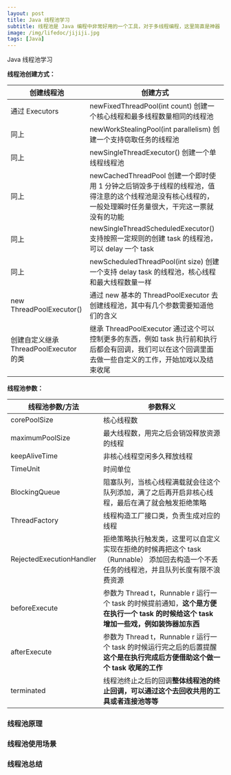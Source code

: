 ```yaml
---
layout: post
title: Java 线程池学习
subtitle: 线程池是 Java 编程中非常好用的一个工具，对于多线程编程，这里简直是神器
image: /img/lifedoc/jijiji.jpg
tags: [Java]
---
```


Java 线程池学习

**线程池创建方式：**

| 创建线程池 | 创建方式 |
|---|---|
| 通过 Executors | newFixedThreadPool(int count) 创建一个核心线程和最多线程数量相同的线程池 |
| 同上 | newWorkStealingPool(int parallelism) 创建一个支持窃取任务的线程池 |
| 同上 | newSingleThreadExecutor() 创建一个单线程线程池 |
| 同上 | newCachedThreadPool 创建一个即时使用 1 分钟之后销毁多于线程的线程池，值得注意的这个线程池是没有核心线程的，一般处理瞬时任务量很大，干完这一票就没有的功能 |
| 同上 | newSingleThreadScheduledExecutor() 支持按照一定规则的创建 task 的线程池，可以 delay 一个 task |
| 同上 | newScheduledThreadPool(int size) 创建一个支持 delay task 的线程池，核心线程和最大线程数量一样 |
| new ThreadPoolExecutor() | 通过 new 基本的 ThreadPoolExecutor 去创建线程池，其中有几个参数需要知道他们的含义 |
| 创建自定义继承 ThreadPoolExecutor 的类 | 继承 ThreadPoolExecutor 通过这个可以控制更多的东西，例如 task 执行前和执行后都会有回调，我们可以在这个回调里面去做一些自定义的工作，开始加戏以及结束收尾 |

**线程池参数：**

| 线程池参数/方法 | 参数释义 |
|---|---|
| corePoolSize | 核心线程数 |
| maximumPoolSize | 最大线程数，用完之后会销毁释放资源的线程 |
| keepAliveTime | 非核心线程空闲多久释放线程 |
| TimeUnit |  时间单位 |
| BlockingQueue<Runnable> | 阻塞队列，当核心线程满载就会往这个队列添加，满了之后再开启非核心线程，最后在满了就会触发拒绝策略 |
| ThreadFactory | 线程构造工厂接口类，负责生成对应的线程 |
| RejectedExecutionHandler |  拒绝策略执行触发类，这里可以自定义实现在拒绝的时候再把这个 task （Runnable） 添加回去构造一个不丢任务的线程池，并且队列长度有限不浪费资源 |
| beforeExecute | 参数为 Thread t，Runnable r 运行一个 task 的时候提前通知，**这个是方便在执行一个 task 的时候给这个 task 增加一些戏，例如装饰器加东西** |
| afterExecute | 参数为 Thread t，Runnable r 运行一个 task 的时候运行完之后的后置提醒**这个是在执行完成后方便借助这个做一个 task 收尾的工作** |
| terminated | 线程池终止之后的回调**整体线程池的终止回调，可以通过这个去回收共用的工具或者连接池等等** |

### 线程池原理

### 线程池使用场景

### 线程池总结

